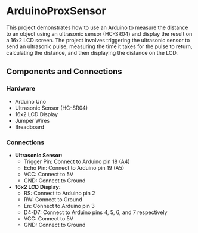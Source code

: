 # ArduinoProxSensor

This project demonstrates how to use an Arduino to measure the distance to an object using an ultrasonic sensor (HC-SR04) and display the result on a 16x2 LCD screen. The project involves triggering the ultrasonic sensor to send an ultrasonic pulse, measuring the time it takes for the pulse to return, calculating the distance, and then displaying the distance on the LCD.

## Components and Connections

### Hardware
- Arduino Uno
- Ultrasonic Sensor (HC-SR04)
- 16x2 LCD Display
- Jumper Wires
- Breadboard 

### Connections
- **Ultrasonic Sensor:**
  - Trigger Pin: Connect to Arduino pin 18 (A4)
  - Echo Pin: Connect to Arduino pin 19 (A5)
  - VCC: Connect to 5V
  - GND: Connect to Ground
- **16x2 LCD Display:**
  - RS: Connect to Arduino pin 2
  - RW: Connect to Ground
  - En: Connect to Arduino pin 3
  - D4-D7: Connect to Arduino pins 4, 5, 6, and 7 respectively
  - VCC: Connect to 5V
  - GND: Connect to Ground
